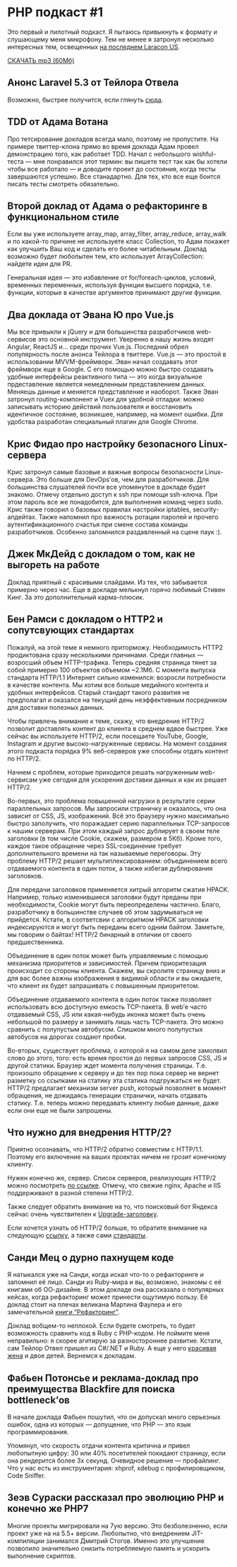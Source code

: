 # PHP подкаст #1

Это первый и пилотный подкаст. Я пытаюсь привыкнуть к формату и слушающему меня микрофону. Тем не менее я затронул несколько интересных тем, освещенных [на последнем Laracon US](https://streamacon.com/video/laracon-us).

[СКАЧАТЬ mp3 (60Мб)](/archive/php_1.mp3)

## Анонс Laravel 5.3 от Тейлора Отвела

Возможно, быстрее получится, если глянуть [сюда](https://laravel-news.com/2016/06/look-whats-coming-laravel-5-3/).

## TDD от Адама Вотана

Про тетсирование докладов всегда мало, поэтому не пропустите. На примере твиттер-клона прямо во время доклада Адам провел демонстрацию того, как работает TDD. Начал с небольшого wishful-теста — мне понравился этот термин: вы пишете тест так как бы хотели чтобы все работало — и доводите проект до состояния, когда тесты завершаются успешно. Все станадартно. Для тех, кто все еще боится писать тесты смотреть обязательно.

## Второй доклад от Адама о рефакторинге в функциональном стиле

Если вы уже используете array_map, array_filter, array_reduce, array_walk и по какой-то причине не используете класс Collection, то Адам покажет как улучшить Ваш код и сделать его более читабельным. Доклад возможно будет любопытен тем, кто использует ArrayCollection: найдете идеи для PR.

Генеральная идея — это избавление от for/foreach-циклов, условий, временных переменных, используя функции высшего порядка, т.е. функции, которые в качестве аргументов принимают другие функции.

## Два доклада от Эвана Ю про Vue.js

Мы все привыкли к jQuery и для большинства разработчиков web-сервисов это основной инструмент. Уверенно в нашу жизнь входят Angular, ReactJS и… среди прочих Vue.js. Последний обрел популярность после анонса Тейлора в твиттере. Vue.js — это простой в использовании MVVM-фреймворк. Эван начал создавать этот фреймворк еще в Google. С его помощью можно быстро создавать удобные интерфейсы реактивного типа — это когда визуальное прдеставление является немедленным представлением данных. Меняешь данные и меняется представление и наоборот. Также Эван затронул routing-компонент и Vuex для удобной отладки: можно записывать историю действий пользователя и восстановить идентичное состояние, возникшее, например, на момент ошибки. Для удобства разработан специальный плагин для Google Chrome.

## Крис Фидао про настройку безопасного Linux-сервера

Крис затронул самые базовые и важные вопросы безопасности Linux-сервера. Это больше для DevOps’ов, чем для разработчиков. Для большинства слушателей почти все упомянутое в докладе будет знакомо. Отмечу отдельно доступ к ssh при помощи ssh-ключа. При этом пароль все же понадобится, для выполнения команд через sudo. Крис также говорил о базовых правилах настройки iptables, security-апдейтах. Также напомнил про важность ротации паролей и прочего аутентификационного счастья при смене состава команды разработчиков. Особенно запомнился раздавленный на сцене паук :).

## Джек МкДейд  с докладом о том, как не выгореть на работе

Доклад приятный с красивыми слайдами. Из тех, что забывается примерно через час. Еще в докладе мелькнул горячо любимый Стивен Кинг. За это дополнительный карма-плюсик.

## Бен Рамси с докладом о HTTP2 и сопутсвующих стандартах

Пожалуй, на этой теме я немного приторможу. Необходимость HTTP2 продиктована сразу несколькими причинами. 
Среди главных — возросший объем HTTP-трафика. Теперь средняя страница тянет за собой примерно 100 объектов объемом ~2.1Мб. 
С момента выпуска стандарта HTTP/1.1 Интернет сильно изменился: возросли потребности в качестве контента. 
Мы хотим все больше медийного контента и удобных интерфейсов. 
Старый стандарт такого развития не предполагал и оказался на текущий день неэффективным посредником для доставки полезных данных.

Чтобы привлечь внимание к теме, скажу, что внедрение HTTP/2 позволит доставлять контент до клиента в среднем вдвое быстрее. 
Уже сейчас вы используете HTTP/2, если посещаете YouTube, Google, Instagram и другие высоко-нагруженные сервисы. 
На момент создания этого подкаста порядка 9% веб-серверов уже способны отдать контент по HTTP/2.

Начнем с проблем, которые приходится решать нагруженным web-сервисам уже сегодня для ускорения доставки данных и как их решает HTTP/2.

Во-первых, это проблема повышенной нагрузки в результате серии параллельных запросов. Мы запросили страничку и оказалось, что она зависит от CSS, JS, изображений. Всё это браузеру нужно максимально быстро заполучить, что поражадает серию параллельных TCP-запросов к нашим серверам. При этом каждый запрос дублирует в своем теле заголовки (в том числе Cookie, скажем, размером в 5Кб). Кроме того, каждое такое обращение через SSL-соединение требует дополнительного времени на так называемые переговоры. Эту проблему HTTP/2 решает мультиплексированием: объединением всего отдаваемого контента в один поток, а также избегая дублирования заголовков.

Для передачи заголовков применяется хитрый алгоритм сжатия HPACK. Например, только изменившиеся заголовки будут преданы при необходимости, Cookie могут быть переопределены частично. Благо, разработчику в большинстве случаев об этом задумываться не прийдется. Кстати, в соответсвии с алгоритмом HPACK заголовки индексируются и могут быть переданы всего одним байтом. Заметьте, мы говорим о байтах! HTTP/2 бинарный в отличии от своего предшественника.

Объединение в один поток может быть управляемым с помощью механизма приоритетов и зависимостей. Причем приоритезация происходит со стороны клиента. Скажем, вы скролите страницу вниз и для вас более важны изображения в видимой области и вы ожидаете, что клиент их будет запрашивать с повышенным приоритетом.

Объединение отдаваемого контента в один поток также позволяет использовать всю доступную емкость TCP-пакета. В web’е часто отдаваемый CSS, JS или какая-нибудь иконка может быть очень небольшой по размеру и занимать лишь часть TCP-пакета. Это можно сравнить с полупустым автобусом. Слишком много полупустых автобусов на дорогах создают пробки.

Во-вторых, существует проблема, о которой я на самом деле замолвил слово до этого, того: есть время простоя до первых запросов CSS, JS и другой статики. Браузер ждет момента получения страницы. Т.е. произошло обращение к серверу и до тех пор пока сервер не вернет разметку со ссылками на статику эта статика подгружаться не будет. HTTP/2 предлагает механизм server push, который позволяет в момент обращения, не дожидаясь генерации странички, начать отдавать статику. Т.е. теперь можно передавать клиенту любые данные, даже если они еще не были запрошены.

## Что нужно для внедрения HTTP/2?

Приятно осознавать, что HTTP/2 обратно совместим с HTTP/1.1. Поэтому его включение на ваших проектах ничем не грозит конечному клиенту.

Нужен конечно же, сервер. Список серверов, реализующих HTTP/2 можно посмотреть [по ссылке][1]. Отмечу, что свежие nginx, Apache и IIS поддерживают в разной степени HTTP/2.

Также следует обратить внимание на то, что поисковый бот Яндекса сейчас очень чувствителен к [Upgrade-заголовку][2].

Если хочется узнать об HTTP/2 больше, то обратите внимание на следующую [ссылку][3], а также сами [стандарты][4].

[1]: https://github.com/http2/http2-spec/wiki/Implementations
[2]: https://yandex.ru/blog/search/ispolzovanie-http2-podderzhka-http2-yandeksom
[3]: https://daniel.haxx.se/http2/
[4]: http://httpwg.org/specs/rfc7540.html

## Санди Мец о дурно пахнущем коде

Я натыкался уже на Санди, когда искал что-то о рефакторинге и запомнил её лицо. 
Санди из Ruby-мира и вы, возможно, знакомы с её книгами об ОО-дизайне. 
В этом докладе она рассказала о популярных кейсах, когда рефакторинг может принести ощутимую пользу. 
Её доклад стоит на плечах великана Мартина Фаулера и его замечательной [книги “Рефакторинг”][5].

Доклад вобщем-то неплохой. Если будете смотреть, то будет возможность сравнить код в Ruby с PHP-кодом. Не поймите меня неправильно: я скорее агитирую за разностороннее развитие. Кстати, сам Тейлор Отвел пришел из C#/.NET и Ruby. А еще у него [красивая жена][6] и двое детей. Вернемся к докладам.

[5]: http://martinfowler.com/books/refactoring.html
[6]: https://twitter.com/abigailotwell/status/770599349000691712

## Фабьен Потонсье и реклама-доклад про преимущества Blackfire для поиска bottleneck’ов

В начале доклада Фабьен пошутил, что он допускал много серьезных ошибок, одна из которых — допущение, что PHP — это язык программирования.

Упомянул, что скорость отдачи контента критична и привел любопытную цифру: 30 или 40% посетителей покидают страницу, если она рендерится более 3х секунд. Очевидное решение — профайлинг. Что у нас есть из инструментария: xhprof, xdebug с профилировщиком, Code Sniffer.

## Зеэв Сураски рассказал про эволюцию PHP и конечно же PHP7

Многие проекты мигрировали на 7ую версию. Это безболезненно, если проект уже на на 5.5+ версии. Любопытно, что внедрением JIT-компиляции занимался Дмитрий Стогов. Именно это улучшение позволило значительно снизить потребляемую память и ускорить выполнение скриптов.